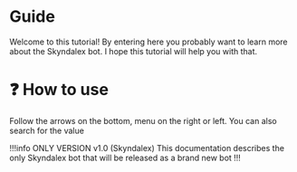 # Guide
Welcome to this tutorial! 
By entering here you probably want to learn more about the Skyndalex bot. 
I hope this tutorial will help you with that.

# :question: How to use
Follow the arrows on the bottom, menu on the right or left. You can also search for the value

!!!info ONLY VERSION v1.0 (Skyndalex)
This documentation describes the only Skyndalex bot that will be released as a brand new bot
!!!